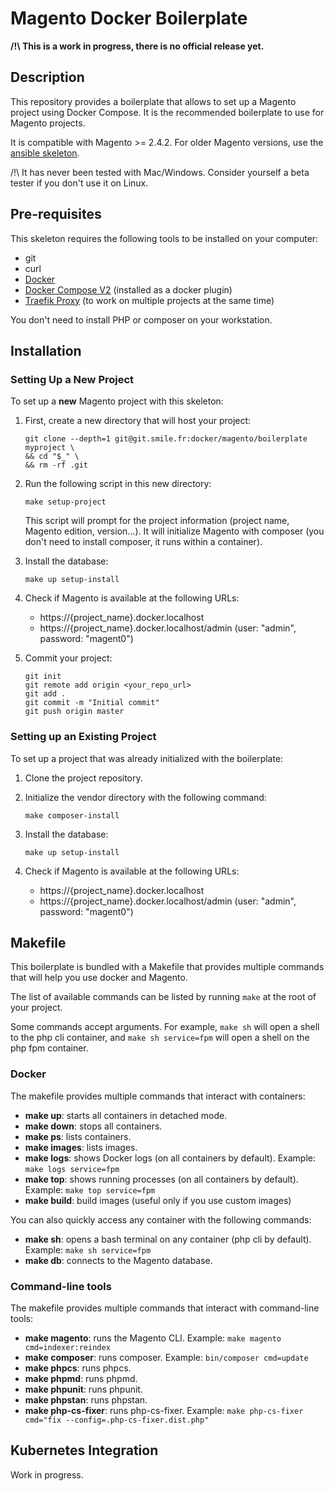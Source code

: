 # Magento Docker Boilerplate

**/!\ This is a work in progress, there is no official release yet.**

## Description

This repository provides a boilerplate that allows to set up a Magento project using Docker Compose.
It is the recommended boilerplate to use for Magento projects.

It is compatible with Magento >= 2.4.2.
For older Magento versions, use the [ansible skeleton](https://git.smile.fr/magento2/architecture-skeleton).

/!\ It has never been tested with Mac/Windows.
Consider yourself a beta tester if you don't use it on Linux.

## Pre-requisites

This skeleton requires the following tools to be installed on your computer:

- git
- curl
- [Docker](https://docs.docker.com/engine/install/)
- [Docker Compose V2](https://docs.docker.com/compose/cli-command/#installing-compose-v2) (installed as a docker plugin)
- [Traefik Proxy](https://git.smile.fr/docker/traefik) (to work on multiple projects at the same time)

You don't need to install PHP or composer on your workstation.

## Installation

### Setting Up a New Project

To set up a **new** Magento project with this skeleton:

1. First, create a new directory that will host your project:

    ```
    git clone --depth=1 git@git.smile.fr:docker/magento/boilerplate myproject \
    && cd "$_" \
    && rm -rf .git
    ```

2. Run the following script in this new directory:

    ```
    make setup-project
    ```

    This script will prompt for the project information (project name, Magento edition, version...).
    It will initialize Magento with composer (you don't need to install composer, it runs within a container).

3. Install the database:

    ```
    make up setup-install
    ```

4. Check if Magento is available at the following URLs:
    - https://{project_name}.docker.localhost
    - https://{project_name}.docker.localhost/admin (user: "admin", password: "magent0")

5. Commit your project:

    ```
    git init
    git remote add origin <your_repo_url>
    git add .
    git commit -m "Initial commit"
    git push origin master
    ```

### Setting up an Existing Project

To set up a project that was already initialized with the boilerplate:

1. Clone the project repository.

2. Initialize the vendor directory with the following command:

    ```
    make composer-install
    ```

3. Install the database:

    ```
    make up setup-install
    ```

4. Check if Magento is available at the following URLs:
    - https://{project_name}.docker.localhost
    - https://{project_name}.docker.localhost/admin (user: "admin", password: "magent0")

## Makefile

This boilerplate is bundled with a Makefile that provides multiple commands that will help you use docker and Magento.

The list of available commands can be listed by running `make` at the root of your project.

Some commands accept arguments.
For example, `make sh` will open a shell to the php cli container, and `make sh service=fpm` will open a shell on the php fpm container.

### Docker

The makefile provides multiple commands that interact with containers:

- **make up**: starts all containers in detached mode.
- **make down**: stops all containers.
- **make ps**: lists containers.
- **make images**: lists images.
- **make logs**: shows Docker logs (on all containers by default).
  Example: `make logs service=fpm`
- **make top**: shows running processes (on all containers by default).
  Example: `make top service=fpm`
- **make build**: build images (useful only if you use custom images)

You can also quickly access any container with the following commands:

- **make sh**: opens a bash terminal on any container (php cli by default).
  Example: `make sh service=fpm`
- **make db**: connects to the Magento database.

### Command-line tools

The makefile provides multiple commands that interact with command-line tools:

- **make magento**: runs the Magento CLI.
  Example: `make magento cmd=indexer:reindex`
- **make composer**: runs composer.
  Example: `bin/composer cmd=update`
- **make phpcs**: runs phpcs.
- **make phpmd**: runs phpmd.
- **make phpunit**: runs phpunit.
- **make phpstan**: runs phpstan.
- **make php-cs-fixer**: runs php-cs-fixer.
  Example: `make php-cs-fixer cmd="fix --config=.php-cs-fixer.dist.php"`

## Kubernetes Integration

Work in progress.
